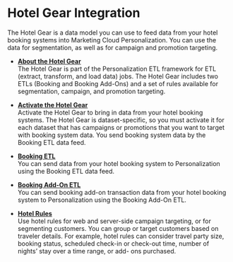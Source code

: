 

# Hotel Gear Integration

The Hotel Gear is a data model you can use to feed data from your hotel
booking systems into Marketing Cloud Personalization. You can use the data for
segmentation, as well as for campaign and promotion targeting.

  * **[About the Hotel Gear](https://help.salesforce.com/s/articleView?id=sf.mc_pers_hotel_gear_about.htm&language=en_US&type=5)**  
The Hotel Gear is part of the Personalization ETL framework for ETL (extract,
transform, and load data) jobs. The Hotel Gear includes two ETLs (Booking and
Booking Add-Ons) and a set of rules available for segmentation, campaign, and
promotion targeting.

  * **[Activate the Hotel Gear](https://help.salesforce.com/s/articleView?id=sf.mc_pers_hotel_gear_activate.htm&language=en_US&type=5)**  
Activate the Hotel Gear to bring in data from your hotel booking systems. The
Hotel Gear is dataset-specific, so you must activate it for each dataset that
has campaigns or promotions that you want to target with booking system data.
You send booking system data by the Booking ETL data feed.

  * **[Booking ETL](https://help.salesforce.com/s/articleView?id=sf.mc_pers_hotel_gear_etl.htm&language=en_US&type=5)**  
You can send data from your hotel booking system to Personalization using the
Booking ETL data feed.

  * **[Booking Add-On ETL](https://help.salesforce.com/s/articleView?id=sf.mc_pers_hotel_gear_booking_add_on.htm&language=en_US&type=5)**  
You can send booking add-on transaction data from your hotel booking system to
Personalization using the Booking Add-On ETL.

  * **[Hotel Rules](https://help.salesforce.com/s/articleView?id=sf.mc_pers_hotel_gear_hotel_rule.htm&language=en_US&type=5)**  
Use hotel rules for web and server-side campaign targeting, or for segmenting
customers. You can group or target customers based on traveler details. For
example, hotel rules can consider travel party size, booking status, scheduled
check-in or check-out time, number of nights’ stay over a time range, or add-
ons purchased.

